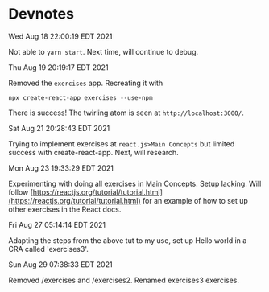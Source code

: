 # Devnotes

Wed Aug 18 22:00:19 EDT 2021

Not able to `yarn start`. Next time, will continue to debug.

Thu Aug 19 20:19:17 EDT 2021

Removed the `exercises` app. Recreating it with

`npx create-react-app exercises --use-npm`

There is success! The twirling atom is seen at `http://localhost:3000/`.

Sat Aug 21 20:28:43 EDT 2021

Trying to implement exercises at `react.js>Main Concepts` but limited success with create-react-app. Next, will research.

Mon Aug 23 19:33:29 EDT 2021

Experimenting with doing all exercises in Main Concepts. Setup lacking. Will follow [https://reactjs.org/tutorial/tutorial.html](https://reactjs.org/tutorial/tutorial.html) for an example of how to set up other exercises in the React docs.

Fri Aug 27 05:14:14 EDT 2021

Adapting the steps from the above tut to my use, set up Hello world in a CRA called 'exercises3'.

Sun Aug 29 07:38:33 EDT 2021

Removed /exercises and /exercises2. Renamed exercises3 exercises.

